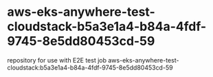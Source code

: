 # aws-eks-anywhere-test-cloudstack-b5a3e1a4-b84a-4fdf-9745-8e5dd80453cd-59
repository for use with E2E test job aws-eks-anywhere-test-cloudstack:b5a3e1a4-b84a-4fdf-9745-8e5dd80453cd-59
